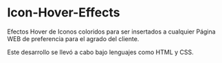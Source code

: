 # Icon-Hover-Effects
Efectos Hover de Iconos coloridos para ser insertados a cualquier Página WEB de preferencia para el agrado del cliente.

Este desarrollo se llevó a cabo bajo lenguajes como HTML y CSS.
